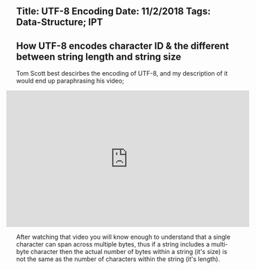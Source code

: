 Title: UTF-8 Encoding
Date: 11/2/2018
Tags: Data-Structure; IPT
---
How UTF-8 encodes character ID & the different between string length and string size
---
Tom Scott best descirbes the encoding of UTF-8, and my description of it would end up paraphrasing his video;

<iframe style="margin-left: calc(45% - 250px);" width="560" height="315" src="https://www.youtube.com/embed/MijmeoH9LT4" frameborder="0" allow="autoplay; encrypted-media" allowfullscreen></iframe>

After watching that video you will know enough to understand that a single character can span across multiple bytes, thus if a string includes a multi-byte character then the actual number of bytes within a string (it's size) is not the same as the number of characters within the string (it's length).